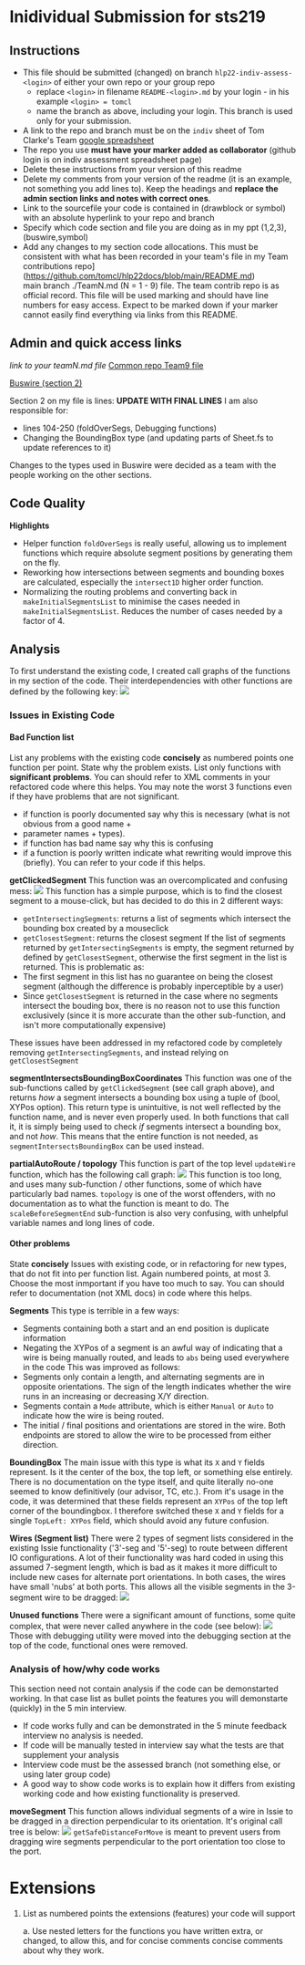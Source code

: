# Inidividual Submission for sts219

## Instructions

* This file should be submitted (changed) on branch `hlp22-indiv-assess-<login>` of either your own repo or your group repo
   * replace `<login>` in filename `README-<login>.md` by your login - in his example `<login> = tomcl`
   * name the branch as above, including your login. This branch is used only for your submission.
* A link to the repo and branch must be on the `indiv` sheet of Tom Clarke's Team [google spreadsheet](https://docs.google.com/spreadsheets/d/1prQ5usnpu36FgtbsMO8j6_mwbdd34haSMOQKN2OkLBA/edit?usp=sharing)
* The repo you use **must have your marker added as collaborator** (github login is on indiv assessment spreadsheet page)
* Delete these instructions from your version of this readme
* Delete my comments from your version of the readme (it is an example, not something you add lines to). 
Keep the headings and **replace the admin section links and notes with correct ones**.
* Link to the sourcefile your code is contained in (drawblock or symbol) with an absolute hyperlink 
to your repo and branch
* Specify which code section and file you are doing as in my ppt (1,2,3), (buswire,symbol)
* Add any changes to my section code allocations. This must be consistent with what has been 
recorded in your team's file in my Team contributions repo](https://github.com/tomcl/hlp22docs/blob/main/README.md)  
main branch ./TeamN.md (N = 1 - 9) file. The team contrib repo is as official record. This file will be 
used marking and should have line numbers for easy access. Expect to be marked down if your marker
cannot easily find everything via links from this README.

## Admin and quick access links

*link to your teamN.md file*
[Common repo Team9 file](https://github.com/tomcl/hlp22docs/blob/main/Team9.md)

[Buswire (section 2)](src/renderer/drawblock/buswire.fs)

Section 2 on my file is lines: **UPDATE WITH FINAL LINES**
I am also responsible for: 
- lines 104-250 (foldOverSegs, Debugging functions)
- Changing the BoundingBox type (and updating parts of Sheet.fs to update references to it)

Changes to the types used in Buswire were decided as a team with the people working on the other sections.

## Code Quality

**Highlights**
* Helper function `foldOverSegs` is really useful, allowing us to implement functions which require absolute segment positions by generating them on the fly.
* Reworking how intersections between segments and bounding boxes are calculated, especially the `intersect1D` higher order function.
* Normalizing the routing problems and converting back in `makeInitialSegmentsList` to minimise the cases needed in `makeInitialSegmentsList`. Reduces the number of cases needed by a factor of 4.


## Analysis

To first understand the existing code, I created call graphs of the functions in my section of the code. Their interdependencies with other functions are defined by the following key:
![]( sts219/key.png)

### Issues in Existing Code

#### Bad Function list

List any problems with the existing code **concisely**  as numbered points one function per point. State why
the problem exists. List only functions with **significant problems**. You can should refer to XML comments 
in your refactored code where this helps. You may note the worst 3 functions even if they have problems that are not
significant.

* if function is poorly documented say why this is necessary (what is not obvious from a good name + 
* parameter names + types).
* if function has bad name say why this is confusing
* if a function is poorly written indicate what rewriting would improve this (briefly). You can 
refer to your code if this helps.

**getClickedSegment**
This function was an overcomplicated and confusing mess:
![]( sts219/getClickedSegment.png)
This function has a simple purpose, which is to find the closest segment to a mouse-click, but has decided to do this in 2 different ways:
- `getIntersectingSegments`: returns a list of segments which intersect the bounding box created by a mouseclick
- `getClosestSegment`: returns the closest segment
If the list of segments returned by `getIntersectingSegments` is empty, the segment returned by defined by `getClosestSegment`, otherwise the first segment in the list is returned. This is problematic as:
- The first segment in this list has no guarantee on being the closest segment (although the difference is probably inperceptible by a user)
- Since `getClosestSegment` is returned in the case where no segments intersect the bouding box, there is no reason not to use this function exclusively (since it is more accurate than the other sub-function, and isn't more computationally expensive)

These issues have been addressed in my refactored code by completely removing `getIntersectingSegments`, and instead relying on `getClosestSegment`

**segmentIntersectsBoundingBoxCoordinates**
This function was one of the sub-functions called by `getClickedSegment` (see call graph above), and returns *how* a segment intersects a bounding box using a tuple of (bool, XYPos option). This return type is unintuitive, is not well reflected by the function name, and is never even properly used. In both functions that call it, it is simply being used to check *if* segments intersect a bounding box, and not *how*. This means that the entire function is not needed, as `segmentIntersectsBoundingBox` can be used instead.

**partialAutoRoute / topology**
This function is part of the top level `updateWire` function, which has the following call graph:
![]( sts219/updateWire.png)
This function is too long, and uses many sub-function / other functions, some of which have particularly bad names. `topology` is one of the worst offenders, with no documentation as to what the function is meant to do. The `scaleBeforeSegmentEnd` sub-function is also very confusing, with unhelpful variable names and long lines of code.

#### Other problems

State **concisely** Issues with existing code, or in refactoring for new types, that do not fit into per function list. 
Again numbered points, at most 3. Choose the most inmportant if you have too much to say. You can should
refer to documentation (not XML docs) in code where this helps.

**Segments**
This type is terrible in a few ways:
- Segments containing both a start and an end position is duplicate information
- Negating the XYPos of a segment is an awful way of indicating that a wire is being manually routed, and leads to `abs` being used everywhere in the code
This was improved as follows:
- Segments only contain a length, and alternating segments are in opposite orientations. The sign of the length indicates whether the wire runs in an increasing or decreasing X/Y direction.
- Segments contain a `Mode` attribute, which is either `Manual` or `Auto` to indicate how the wire is being routed.
- The initial / final positions and orientations are stored in the wire. Both endpoints are stored to allow the wire to be processed from either direction.

**BoundingBox**
The main issue with this type is what its `X` and `Y` fields represent. Is it the center of the box, the top left, or something else entirely. There is no documentation on the type itself, and quite literally no-one seemed to know definitively (our advisor, TC, etc.). From it's usage in the code, it was determined that these fields represent an `XYPos` of the top left corner of the boundingbox. I therefore switched these `X` and `Y` fields for a single `TopLeft: XYPos` field, which should avoid any future confusion.

**Wires (Segment list)**
There were 2 types of segment lists considered in the existing Issie functionality ('3'-seg and '5'-seg) to route between different IO configurations. A lot of their functionality was hard coded in using this assumed 7-segment length, which is bad as it makes it more difficult to include new cases for alternate port orientations. In both cases, the wires have small 'nubs' at both ports. This allows all the visible segments in the 3-segment wire to be dragged:
![]( sts219/dragged3seg.png)

**Unused functions**
There were a significant amount of functions, some quite complex, that were never called anywhere in the code (see below):
![]( sts219/unused.png)
Those with debugging utility were moved into the debugging section at the top of the code, functional ones were removed.

### Analysis of how/why code works

This section need not contain analysis if the code can be demonstarted working. In 
that case list as bullet points the features you will demonstarte (quickly) in the 5 min
interview.

* If code works fully and can be demonstrated in the 5 minute feedback interview no analysis is needed. 
* If code will be manually tested in interview say what the tests are that supplement your analysis
* Interview code must be the assessed branch (not something else, or using later group code)
* A good way to show code works is to explain how it differs from existing working code and how existing
functionality is preserved.

**moveSegment**
This function allows individual segments of a wire in Issie to be dragged in a direction perpendicular to its orientation. It's original call tree is below:
![]( sts219/moveSegment.png)
`getSafeDistanceForMove` is meant to prevent users from dragging wire segments perpendicular to the port orientation too close to the port.

# Extensions

1.  List as numbered points the extensions (features) your code will support

     a. Use nested letters for the functions you have written extra, 
     or changed, to allow this, and for concise comments concise comments about why they work.

